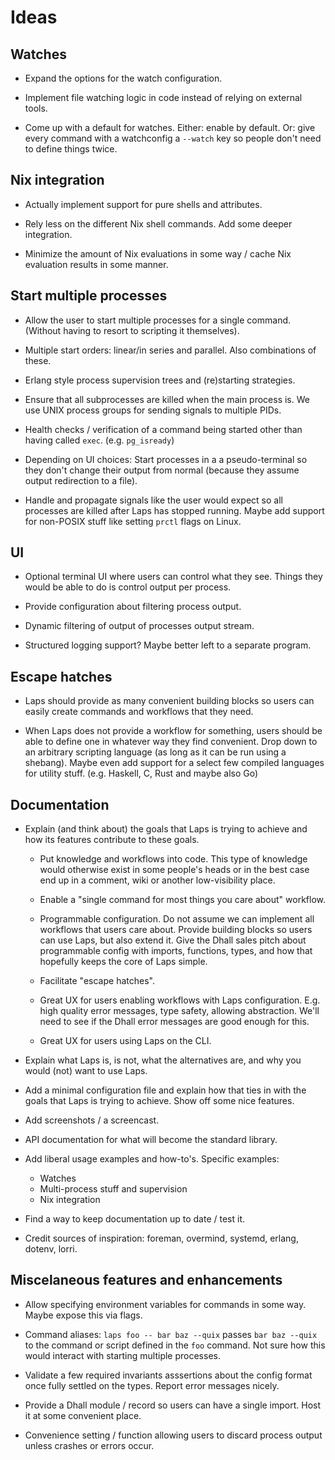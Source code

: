 # Ideas

## Watches

 - Expand the options for the watch configuration.

 - Implement file watching logic in code instead of relying on external tools.

 - Come up with a default for watches. Either: enable by default. Or: give
   every command with a watchconfig a `--watch` key so people don't need to
   define things twice.

## Nix integration

 - Actually implement support for pure shells and attributes.

 - Rely less on the different Nix shell commands. Add some deeper integration.

 - Minimize the amount of Nix evaluations in some way / cache Nix evaluation
   results in some manner.

## Start multiple processes

 - Allow the user to start multiple processes for a single command. (Without
   having to resort to scripting it themselves).

 - Multiple start orders: linear/in series and parallel. Also combinations of
   these.

 - Erlang style process supervision trees and (re)starting strategies.

 - Ensure that all subprocesses are killed when the main process is. We use
   UNIX process groups for sending signals to multiple PIDs.

 - Health checks / verification of a command being started other than having
   called `exec`. (e.g. `pg_isready`)

 - Depending on UI choices: Start processes in a a pseudo-terminal so they
   don't change their output from normal (because they assume output
   redirection to a file).

 - Handle and propagate signals like the user would expect so all processes are
   killed after Laps has stopped running. Maybe add support for non-POSIX stuff
   like setting `prctl` flags on Linux.

## UI

 - Optional terminal UI where users can control what they see. Things they would
   be able to do is control output per process.

 - Provide configuration about filtering process output.

 - Dynamic filtering of output of processes output stream.

 - Structured logging support? Maybe better left to a separate program.

## Escape hatches

 - Laps should provide as many convenient building blocks so users can easily
   create commands and workflows that they need.

 - When Laps does not provide a workflow for something, users should be
   able to define one in whatever way they find convenient. Drop down to an
   arbitrary scripting language (as long as it can be run using a shebang).
   Maybe even add support for a select few compiled languages for utility
   stuff. (e.g. Haskell, C, Rust and maybe also Go)

## Documentation

 - Explain (and think about) the goals that Laps is trying to achieve and how
   its features contribute to these goals.

    - Put knowledge and workflows into code. This type of knowledge would
      otherwise exist in some people's heads or in the best case end up in a
      comment, wiki or another low-visibility place.

    - Enable a "single command for most things you care about" workflow.

    - Programmable configuration. Do not assume we can implement all workflows
      that users care about. Provide building blocks so users can use Laps, but
      also extend it. Give the Dhall sales pitch about programmable config with
      imports, functions, types, and how that hopefully keeps the core of Laps
      simple.

    - Facilitate "escape hatches".

    - Great UX for users enabling workflows with Laps configuration. E.g. high
      quality error messages, type safety, allowing abstraction. We'll need to
      see if the Dhall error messages are good enough for this.

    - Great UX for users using Laps on the CLI.

 - Explain what Laps is, is not, what the alternatives are, and why you would
   (not) want to use Laps.

 - Add a minimal configuration file and explain how that ties in with the goals
   that Laps is trying to achieve. Show off some nice features.

 - Add screenshots / a screencast.

 - API documentation for what will become the standard library.

 - Add liberal usage examples and how-to's. Specific examples:

    - Watches
    - Multi-process stuff and supervision
    - Nix integration

 - Find a way to keep documentation up to date / test it.

 - Credit sources of inspiration: foreman, overmind, systemd, erlang, dotenv,
   lorri.

## Miscelaneous features and enhancements

 - Allow specifying environment variables for commands in some way. Maybe
   expose this via flags.

 - Command aliases: `laps foo -- bar baz --quix` passes `bar baz --quix` to the
   command or script defined in the `foo` command. Not sure how this would
   interact with starting multiple processes.

 - Validate a few required invariants asssertions about the config format once
   fully settled on the types. Report error messages nicely.

 - Provide a Dhall module / record so users can have a single import. Host it
   at some convenient place.

 - Convenience setting / function allowing users to discard process output
   unless crashes or errors occur.
